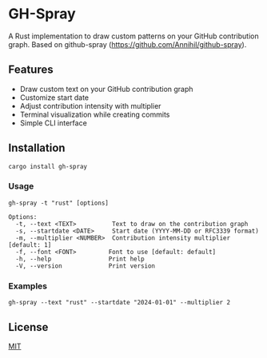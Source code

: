 # GH-Spray

A Rust implementation to draw custom patterns on your GitHub contribution graph.
Based on github-spray (https://github.com/Annihil/github-spray).

## Features

- Draw custom text on your GitHub contribution graph
- Customize start date
- Adjust contribution intensity with multiplier
- Terminal visualization while creating commits
- Simple CLI interface

## Installation

`cargo install gh-spray`

### Usage

`gh-spray -t "rust" [options]`

```
Options:
  -t, --text <TEXT>          Text to draw on the contribution graph
  -s, --startdate <DATE>     Start date (YYYY-MM-DD or RFC3339 format)
  -m, --multiplier <NUMBER>  Contribution intensity multiplier [default: 1]
  -f, --font <FONT>         Font to use [default: default]
  -h, --help                Print help
  -V, --version             Print version
```

### Examples

`gh-spray --text "rust" --startdate "2024-01-01" --multiplier 2`

## License

[MIT](LICENSE)
